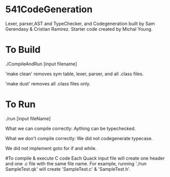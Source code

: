 # 541CodeGeneration

Lexer, parser,AST and TypeChecker, and Codegeneration built by Sam Gerendasy & Cristian Ramirez. 
Starter code created by Michal Young.


# To Build
./CompileAndRun [input filename]

'make clean' removes sym table, lexer, parser, and all .class files.

'make dust' removes all .class files only.


# To Run
./run [input fileName]

What we can compile correctly:
Aything can be typechecked. 


What we don't compile correctly:
We did not codegenerate typecase.

We did not implement goto for if and while.

#To compile & execute C code
Each Quack input file will create one header and one .c file with the same file name.
For example, running './run SampleTest.qk' will create 'SampleTest.c' & 'SampleTest.h'.
